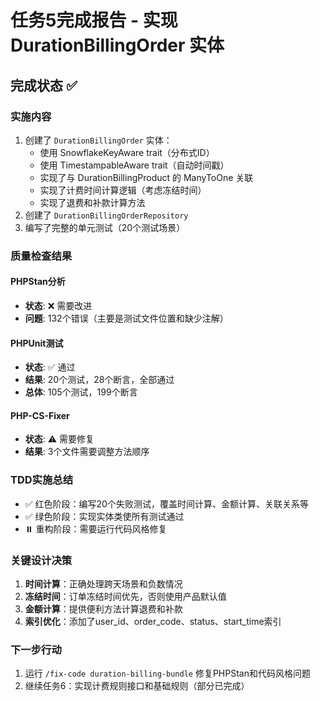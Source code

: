 # 任务5完成报告 - 实现 DurationBillingOrder 实体

## 完成状态 ✅

### 实施内容
1. 创建了 `DurationBillingOrder` 实体：
   - 使用 SnowflakeKeyAware trait（分布式ID）
   - 使用 TimestampableAware trait（自动时间戳）
   - 实现了与 DurationBillingProduct 的 ManyToOne 关联
   - 实现了计费时间计算逻辑（考虑冻结时间）
   - 实现了退费和补款计算方法
2. 创建了 `DurationBillingOrderRepository`
3. 编写了完整的单元测试（20个测试场景）

### 质量检查结果

#### PHPStan分析
- **状态**: ❌ 需要改进
- **问题**: 132个错误（主要是测试文件位置和缺少注解）

#### PHPUnit测试
- **状态**: ✅ 通过
- **结果**: 20个测试，28个断言，全部通过
- **总体**: 105个测试，199个断言

#### PHP-CS-Fixer
- **状态**: ⚠️ 需要修复
- **结果**: 3个文件需要调整方法顺序

### TDD实施总结
- ✅ 红色阶段：编写20个失败测试，覆盖时间计算、金额计算、关联关系等
- ✅ 绿色阶段：实现实体类使所有测试通过
- ⏸️ 重构阶段：需要运行代码风格修复

### 关键设计决策
1. **时间计算**：正确处理跨天场景和负数情况
2. **冻结时间**：订单冻结时间优先，否则使用产品默认值
3. **金额计算**：提供便利方法计算退费和补款
4. **索引优化**：添加了user_id、order_code、status、start_time索引

### 下一步行动
1. 运行 `/fix-code duration-billing-bundle` 修复PHPStan和代码风格问题
2. 继续任务6：实现计费规则接口和基础规则（部分已完成）